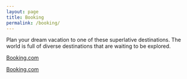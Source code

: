 ```yaml
---
layout: page
title: Booking
permalink: /booking/
---
```


Plan your dream vacation to one of these superlative destinations. The world is full of diverse destinations that are waiting to be explored.

<div class="center"><p>
<ins class="bookingaff" data-aid="1595069" data-target_aid="1595069" data-prod="dfl2" data-width="100%" data-height="auto" data-lang="ualng" data-currency="USD" data-df_num_properties="9">
    <!-- Anything inside will go away once widget is loaded. -->
    <a href="//www.booking.com?aid=1595069">Booking.com</a>
</ins>
<script type="text/javascript">
    (function(d, sc, u) {
      var s = d.createElement(sc), p = d.getElementsByTagName(sc)[0];
      s.type = 'text/javascript';
      s.async = true;
      s.src = u + '?v=' + (+new Date());
      p.parentNode.insertBefore(s,p);
      })(document, 'script', '//aff.bstatic.com/static/affiliate_base/js/flexiproduct.js');
</script>
    </p>
    <p>
<ins class="bookingaff" data-aid="1595059" data-target_aid="1595059" data-prod="sbp" data-width="750" data-height="300" data-lang="en" data-currency="USD" data-cc1="id" data-df_num_properties="3">
    <!-- Anything inside will go away once widget is loaded. -->
    <a href="//www.booking.com?aid=1595059">Booking.com</a>
</ins>
<script type="text/javascript">
    (function(d, sc, u) {
      var s = d.createElement(sc), p = d.getElementsByTagName(sc)[0];
      s.type = 'text/javascript';
      s.async = true;
      s.src = u + '?v=' + (+new Date());
      p.parentNode.insertBefore(s,p);
      })(document, 'script', '//aff.bstatic.com/static/affiliate_base/js/flexiproduct.js');
</script>
 </p>
</div>
